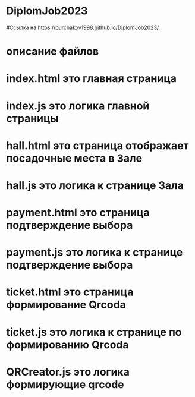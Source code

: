 # DiplomJob2023
#Ссылка на https://burchakov1998.github.io/DiplomJob2023/
# описание файлов 
# index.html это главная страница  
# index.js это логика  главной страницы
# hall.html это  страница отображает посадочные места в Зале 
# hall.js это логика к странице Зала
# payment.html это  страница подтверждение выбора 
# payment.js это логика к странице подтверждение выбора 
# ticket.html это  страница формирование Qrcoda
# ticket.js это логика к странице по формированию Qrcoda
# QRCreator.js это логика формирующие qrcode
